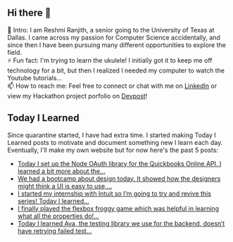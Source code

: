 ## Hi there 👋

🔭  Intro: I am Reshmi Ranjith, a senior going to the University of Texas at Dallas. I came across my passion for Computer Science accidentally, and since then I have been pursuing many different opportunities to explore the field.
<br/> ⚡ Fun fact: I'm trying to learn the ukulele! I initially got it to keep me off technology for a bit, but then I realized I needed my computer to watch the Youtube tutorials...
<br/>📫  How to reach me: Feel free to connect or chat with me on [LinkedIn](https://www.linkedin.com/in/reshmi-ranjith/) or view my Hackathon project porfolio on [Devpost](https://devpost.com/ReshmiCode)!

## Today I Learned

Since quarantine started, I have had extra time. I started making Today I Learned posts to motivate and document something new I learn each day. Eventually, I'll make my own website but for now here's the past 5 posts:

<!-- BLOG-POST-LIST:START -->
- [Today I set up the Node OAuth library for the Quickbooks Online API. I learned a bit more about the...](https://simplyprogramming.tumblr.com/post/652491565652230144)
- [We had a bootcamp about design today. It showed how the designers might think a UI is easy to use,...](https://simplyprogramming.tumblr.com/post/652360902854705152)
- [I started my internship with Intuit so I’m going to try and revive this series! Today I learned...](https://simplyprogramming.tumblr.com/post/652360409269059584)
- [I finally played the flexbox froggy game which was helpful in learning what all the properties do!...](https://simplyprogramming.tumblr.com/post/637901201073127424)
- [Today I learned Ava, the testing library we use for the backend, doesn’t have retrying failed test...](https://simplyprogramming.tumblr.com/post/637873415874887680)
<!-- BLOG-POST-LIST:END -->
